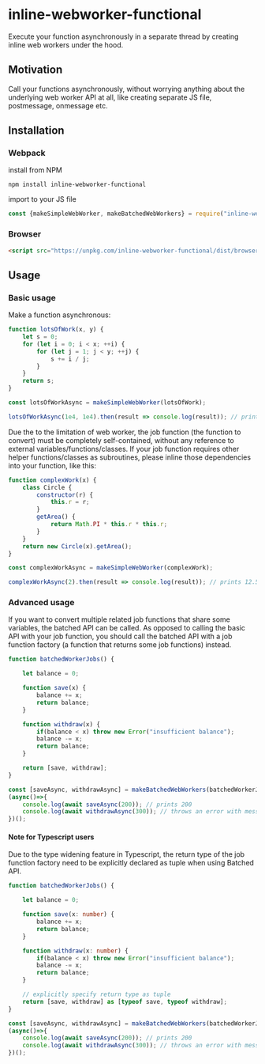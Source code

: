 # inline-webworker-functional
Execute your function asynchronously in a separate thread by creating inline web workers under the hood.

## Motivation
Call your functions asynchronously, without worrying anything about the underlying web worker API at all, like creating separate JS file, postmessage, onmessage etc.

## Installation
### Webpack
install from NPM
```
npm install inline-webworker-functional
```
import to your JS file
```javascript
const {makeSimpleWebWorker, makeBatchedWebWorkers} = require("inline-webworker-functional")
```
### Browser
```html
<script src="https://unpkg.com/inline-webworker-functional/dist/browserlib.js"></script>
```

## Usage

### Basic usage
Make a function asynchronous:
```javascript
function lotsOfWork(x, y) {
    let s = 0;
    for (let i = 0; i < x; ++i) {
        for (let j = 1; j < y; ++j) {
            s += i / j;
        }
    }
    return s;
}

const lotsOfWorkAsync = makeSimpleWebWorker(lotsOfWork);

lotsOfWorkAsync(1e4, 1e4).then(result => console.log(result)); // prints 489326364.2720191
```

Due the to the limitation of web worker, the job function (the function to convert) must be completely self-contained, without any reference to external variables/functions/classes. If your job function requires other helper functions/classes as subroutines, please inline those dependencies into your function, like this:
```javascript
function complexWork(x) {
    class Circle {
        constructor(r) {
            this.r = r;
        }
        getArea() {
            return Math.PI * this.r * this.r;
        }
    }
    return new Circle(x).getArea();
}

const complexWorkAsync = makeSimpleWebWorker(complexWork);

complexWorkAsync(2).then(result => console.log(result)); // prints 12.566370614359172
```

### Advanced usage
If you want to convert multiple related job functions that share some variables, the batched API can be called. As opposed to calling the basic API with your job function, you should call the batched API with a job function factory (a function that returns some job functions) instead.
```javascript
function batchedWorkerJobs() {

    let balance = 0;

    function save(x) {
        balance += x;
        return balance;
    }

    function withdraw(x) {
        if(balance < x) throw new Error("insufficient balance");
        balance -= x;
        return balance;
    }

    return [save, withdraw];
}

const [saveAsync, withdrawAsync] = makeBatchedWebWorkers(batchedWorkerJobs);
(async()=>{
    console.log(await saveAsync(200)); // prints 200
    console.log(await withdrawAsync(300)); // throws an error with message "insufficient balance"
})();
```

#### Note for Typescript users
Due to the type widening feature in Typescript, the return type of the job function factory need to be explicitly declared as tuple when using Batched API.
```typescript
function batchedWorkerJobs() {

    let balance = 0;

    function save(x: number) {
        balance += x;
        return balance;
    }

    function withdraw(x: number) {
        if(balance < x) throw new Error("insufficient balance");
        balance -= x;
        return balance;
    }

    // explicitly specify return type as tuple
    return [save, withdraw] as [typeof save, typeof withdraw];
}

const [saveAsync, withdrawAsync] = makeBatchedWebWorkers(batchedWorkerJobs);
(async()=>{
    console.log(await saveAsync(200)); // prints 200
    console.log(await withdrawAsync(300)); // throws an error with message "insufficient balance"
})();
```